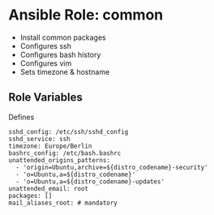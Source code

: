 Ansible Role: common
====================

* Install common packages
* Configures ssh
* Configures bash history
* Configures vim
* Sets timezone & hostname

Role Variables
--------------

Defines

```
sshd_config: /etc/ssh/sshd_config
sshd_service: ssh
timezone: Europe/Berlin
bashrc_config: /etc/bash.bashrc
unattended_origins_patterns:
  - 'origin=Ubuntu,archive=${distro_codename}-security'
  - 'o=Ubuntu,a=${distro_codename}'
  - 'o=Ubuntu,a=${distro_codename}-updates'
unattended_email: root
packages: []
mail_aliases_root: # mandatory
```
